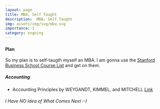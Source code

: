 ```yaml
---
layout: page
title: MBA; Self Taught
description:  MBA; Self Taught
img: assets/img/svg/mba.svg
importance: 1
category: ongoing
---
```


#### Plan

So my plan is to self-taugth myself an MBA. I am gonna use the [Stanford Business School Course List](https://bulletin.stanford.edu/departments/GSB/courses) and get on them.

##### Accounting

- Accounting Principles by WEYGANDT, KIMMEL, and MITCHELL [Link](https://www.wiley.com/en-us/Accounting+Principles%2C+14th+Edition-p-9781119707080)

###### I Have NO Idea of What Comes Next :-)
